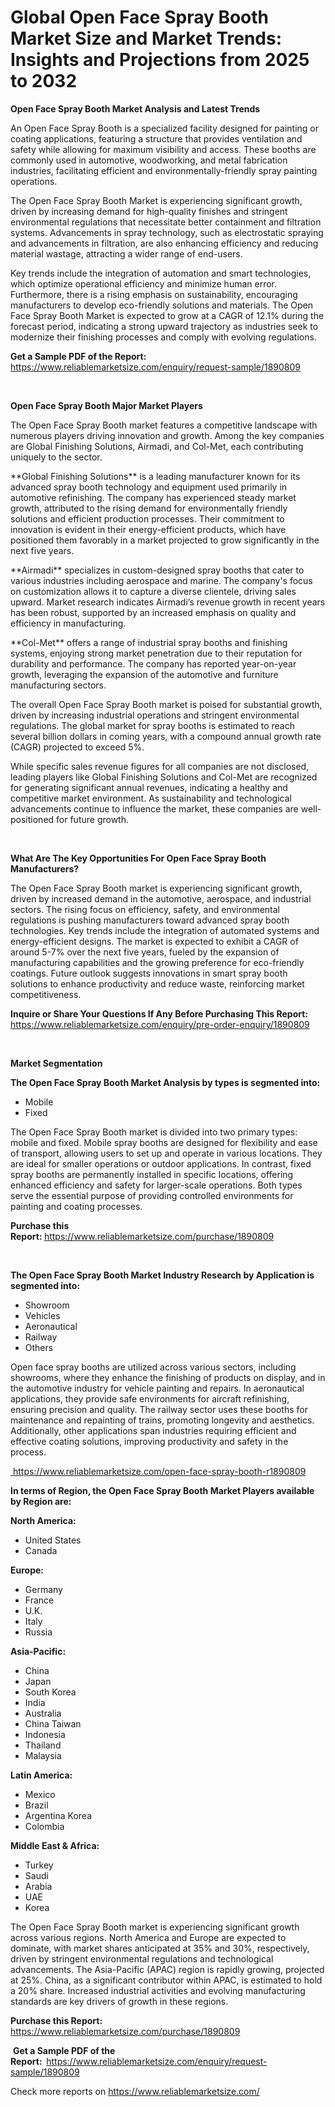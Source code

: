 <p><h1>Global Open Face Spray Booth Market Size and Market Trends: Insights and Projections from 2025 to 2032</h1></p><p><strong>Open Face Spray Booth Market Analysis and Latest Trends</strong></p>
<p><p>An Open Face Spray Booth is a specialized facility designed for painting or coating applications, featuring a structure that provides ventilation and safety while allowing for maximum visibility and access. These booths are commonly used in automotive, woodworking, and metal fabrication industries, facilitating efficient and environmentally-friendly spray painting operations. </p><p>The Open Face Spray Booth Market is experiencing significant growth, driven by increasing demand for high-quality finishes and stringent environmental regulations that necessitate better containment and filtration systems. Advancements in spray technology, such as electrostatic spraying and advancements in filtration, are also enhancing efficiency and reducing material wastage, attracting a wider range of end-users. </p><p>Key trends include the integration of automation and smart technologies, which optimize operational efficiency and minimize human error. Furthermore, there is a rising emphasis on sustainability, encouraging manufacturers to develop eco-friendly solutions and materials. The Open Face Spray Booth Market is expected to grow at a CAGR of 12.1% during the forecast period, indicating a strong upward trajectory as industries seek to modernize their finishing processes and comply with evolving regulations.</p></p>
<p><strong>Get a Sample PDF of the Report:&nbsp;</strong> <a href="https://www.reliablemarketsize.com/enquiry/request-sample/1890809?utm_campaign=3348&utm_medium=2&utm_source=Github&utm_content=ia&utm_term=05042025&utm_id=open-face-spray-booth">https://www.reliablemarketsize.com/enquiry/request-sample/1890809</a></p>
<p>&nbsp;</p>
<p><strong>Open Face Spray Booth Major Market Players</strong></p>
<p><p>The Open Face Spray Booth market features a competitive landscape with numerous players driving innovation and growth. Among the key companies are Global Finishing Solutions, Airmadi, and Col-Met, each contributing uniquely to the sector.</p><p>**Global Finishing Solutions** is a leading manufacturer known for its advanced spray booth technology and equipment used primarily in automotive refinishing. The company has experienced steady market growth, attributed to the rising demand for environmentally friendly solutions and efficient production processes. Their commitment to innovation is evident in their energy-efficient products, which have positioned them favorably in a market projected to grow significantly in the next five years.</p><p>**Airmadi** specializes in custom-designed spray booths that cater to various industries including aerospace and marine. The company's focus on customization allows it to capture a diverse clientele, driving sales upward. Market research indicates Airmadi’s revenue growth in recent years has been robust, supported by an increased emphasis on quality and efficiency in manufacturing.</p><p>**Col-Met** offers a range of industrial spray booths and finishing systems, enjoying strong market penetration due to their reputation for durability and performance. The company has reported year-on-year growth, leveraging the expansion of the automotive and furniture manufacturing sectors.</p><p>The overall Open Face Spray Booth market is poised for substantial growth, driven by increasing industrial operations and stringent environmental regulations. The global market for spray booths is estimated to reach several billion dollars in coming years, with a compound annual growth rate (CAGR) projected to exceed 5%.</p><p>While specific sales revenue figures for all companies are not disclosed, leading players like Global Finishing Solutions and Col-Met are recognized for generating significant annual revenues, indicating a healthy and competitive market environment. As sustainability and technological advancements continue to influence the market, these companies are well-positioned for future growth.</p></p>
<p>&nbsp;</p>
<p><strong>What Are The Key Opportunities For Open Face Spray Booth Manufacturers?</strong></p>
<p><p>The Open Face Spray Booth market is experiencing significant growth, driven by increased demand in the automotive, aerospace, and industrial sectors. The rising focus on efficiency, safety, and environmental regulations is pushing manufacturers toward advanced spray booth technologies. Key trends include the integration of automated systems and energy-efficient designs. The market is expected to exhibit a CAGR of around 5-7% over the next five years, fueled by the expansion of manufacturing capabilities and the growing preference for eco-friendly coatings. Future outlook suggests innovations in smart spray booth solutions to enhance productivity and reduce waste, reinforcing market competitiveness.</p></p>
<p><strong>Inquire or Share Your Questions If Any Before Purchasing This Report:</strong> <a href="https://www.reliablemarketsize.com/enquiry/pre-order-enquiry/1890809?utm_campaign=3348&utm_medium=2&utm_source=Github&utm_content=ia&utm_term=05042025&utm_id=open-face-spray-booth">https://www.reliablemarketsize.com/enquiry/pre-order-enquiry/1890809</a></p>
<p>&nbsp;</p>
<p><strong>Market Segmentation</strong></p>
<p><strong>The Open Face Spray Booth Market Analysis by types is segmented into:</strong></p>
<p><ul><li>Mobile</li><li>Fixed</li></ul></p>
<p><p>The Open Face Spray Booth market is divided into two primary types: mobile and fixed. Mobile spray booths are designed for flexibility and ease of transport, allowing users to set up and operate in various locations. They are ideal for smaller operations or outdoor applications. In contrast, fixed spray booths are permanently installed in specific locations, offering enhanced efficiency and safety for larger-scale operations. Both types serve the essential purpose of providing controlled environments for painting and coating processes.</p></p>
<p><strong>Purchase this Report:&nbsp;</strong><a href="https://www.reliablemarketsize.com/purchase/1890809?utm_campaign=3348&utm_medium=2&utm_source=Github&utm_content=ia&utm_term=05042025&utm_id=open-face-spray-booth">https://www.reliablemarketsize.com/purchase/1890809</a></p>
<p>&nbsp;</p>
<p><strong>The Open Face Spray Booth Market Industry Research by Application is segmented into:</strong></p>
<p><ul><li>Showroom</li><li>Vehicles</li><li>Aeronautical</li><li>Railway</li><li>Others</li></ul></p>
<p><p>Open face spray booths are utilized across various sectors, including showrooms, where they enhance the finishing of products on display, and in the automotive industry for vehicle painting and repairs. In aeronautical applications, they provide safe environments for aircraft refinishing, ensuring precision and quality. The railway sector uses these booths for maintenance and repainting of trains, promoting longevity and aesthetics. Additionally, other applications span industries requiring efficient and effective coating solutions, improving productivity and safety in the process.</p></p>
<p><a href="https://www.reliablemarketsize.com/open-face-spray-booth-r1890809?utm_campaign=3348&utm_medium=2&utm_source=Github&utm_content=ia&utm_term=05042025&utm_id=open-face-spray-booth">&nbsp;https://www.reliablemarketsize.com/open-face-spray-booth-r1890809</a></p>
<p><strong>In terms of Region, the Open Face Spray Booth Market Players available by Region are:</strong></p>
<p>
    <p> <strong> North America: </strong>
        <ul>
            <li>United States</li>
            <li>Canada</li>
        </ul>
        </p> 
    <p> <strong> Europe: </strong>
        <ul>
            <li>Germany</li>
            <li>France</li>
            <li>U.K.</li>
            <li>Italy</li>
            <li>Russia</li>
        </ul>
        </p> 
    <p> <strong> Asia-Pacific: </strong>
        <ul>
            <li>China</li>
            <li>Japan</li>
            <li>South Korea</li>
            <li>India</li>
            <li>Australia</li>
            <li>China Taiwan</li>
            <li>Indonesia</li>
            <li>Thailand</li>
            <li>Malaysia</li>
        </ul>
        </p> 
    <p> <strong> Latin America: </strong>
        <ul>
            <li>Mexico</li>
            <li>Brazil</li>
            <li>Argentina Korea</li>
            <li>Colombia</li>
        </ul>
        </p> 
    <p> <strong> Middle East & Africa: </strong>
        <ul>
            <li>Turkey</li>
            <li>Saudi</li>
            <li>Arabia</li>
            <li>UAE</li>
            <li>Korea</li>
        </ul>
    </p>
    </p>
<p><p>The Open Face Spray Booth market is experiencing significant growth across various regions. North America and Europe are expected to dominate, with market shares anticipated at 35% and 30%, respectively, driven by stringent environmental regulations and technological advancements. The Asia-Pacific (APAC) region is rapidly growing, projected at 25%. China, as a significant contributor within APAC, is estimated to hold a 20% share. Increased industrial activities and evolving manufacturing standards are key drivers of growth in these regions.</p></p>
<p><strong>Purchase this Report: </strong><a href="https://www.reliablemarketsize.com/purchase/1890809?utm_campaign=3348&utm_medium=2&utm_source=Github&utm_content=ia&utm_term=05042025&utm_id=open-face-spray-booth">https://www.reliablemarketsize.com/purchase/1890809</a></p>
<p>&nbsp;<strong>Get a Sample PDF of the Report:&nbsp;&nbsp;</strong><a href="https://www.reliablemarketsize.com/enquiry/request-sample/1890809?utm_campaign=3348&utm_medium=2&utm_source=Github&utm_content=ia&utm_term=05042025&utm_id=open-face-spray-booth">https://www.reliablemarketsize.com/enquiry/request-sample/1890809</a></p>
<p><strong></strong></p>
<p>Check more reports on <a href="https://www.reliablemarketsize.com/?utm_campaign=3348&utm_medium=2&utm_source=Github&utm_content=ia&utm_term=05042025&utm_id=open-face-spray-booth">https://www.reliablemarketsize.com/</a></p>